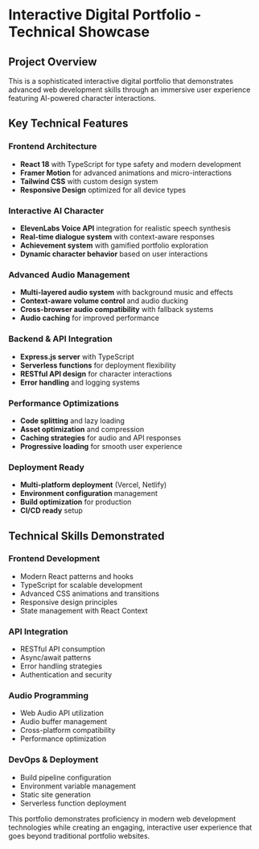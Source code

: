 # Interactive Digital Portfolio - Technical Showcase

## Project Overview
This is a sophisticated interactive digital portfolio that demonstrates advanced web development skills through an immersive user experience featuring AI-powered character interactions.

## Key Technical Features

### Frontend Architecture
- **React 18** with TypeScript for type safety and modern development
- **Framer Motion** for advanced animations and micro-interactions
- **Tailwind CSS** with custom design system
- **Responsive Design** optimized for all device types

### Interactive AI Character
- **ElevenLabs Voice API** integration for realistic speech synthesis
- **Real-time dialogue system** with context-aware responses
- **Achievement system** with gamified portfolio exploration
- **Dynamic character behavior** based on user interactions

### Advanced Audio Management
- **Multi-layered audio system** with background music and effects
- **Context-aware volume control** and audio ducking
- **Cross-browser audio compatibility** with fallback systems
- **Audio caching** for improved performance

### Backend & API Integration
- **Express.js server** with TypeScript
- **Serverless functions** for deployment flexibility
- **RESTful API design** for character interactions
- **Error handling** and logging systems

### Performance Optimizations
- **Code splitting** and lazy loading
- **Asset optimization** and compression
- **Caching strategies** for audio and API responses
- **Progressive loading** for smooth user experience

### Deployment Ready
- **Multi-platform deployment** (Vercel, Netlify)
- **Environment configuration** management
- **Build optimization** for production
- **CI/CD ready** setup

## Technical Skills Demonstrated

### Frontend Development
- Modern React patterns and hooks
- TypeScript for scalable development
- Advanced CSS animations and transitions
- Responsive design principles
- State management with React Context

### API Integration
- RESTful API consumption
- Async/await patterns
- Error handling strategies
- Authentication and security

### Audio Programming
- Web Audio API utilization
- Audio buffer management
- Cross-platform compatibility
- Performance optimization

### DevOps & Deployment
- Build pipeline configuration
- Environment variable management
- Static site generation
- Serverless function deployment

This portfolio demonstrates proficiency in modern web development technologies while creating an engaging, interactive user experience that goes beyond traditional portfolio websites.